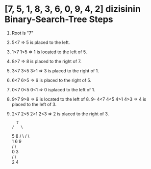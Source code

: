 # [7, 5, 1, 8, 3, 6, 0, 9, 4, 2] dizisinin Binary-Search-Tree Steps

1. Root is "7"
2. 5<7 => 5 is placed to the left.
3. 1<7 1<5 => 1 is located to the left of 5.
4. 8>7 => 8 is placed to the right of 7.
5. 3<7 3<5 3>1 => 3 is placed to the right of 1.
6. 6<7 6>5 => 6 is placed to the right of 5.
7. 0<7 0<5 0<1 => 0 isplaced to the left of 1.
8. 9>7 9>8 => 9 is located to the left of 8. 9- 4<7 4<5 4>1 4>3 => 4 is placed to the left of 3.
9. 2<7 2<5 2>1 2<3 => 2 is placed to the right of 3.

         7  
       /   \  
      5     8
     / \   / \  
    1   6     9   
   / \   
  0   3  
     / \      
    2   4       
